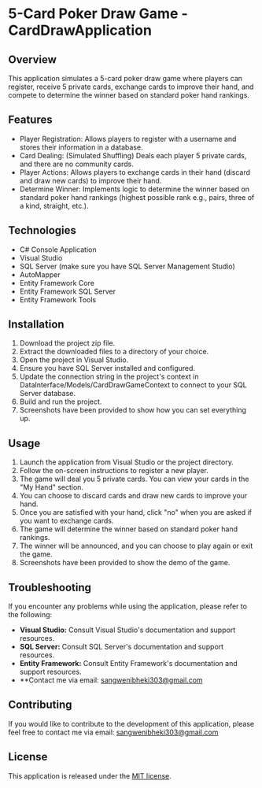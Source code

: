 # 5-Card Poker Draw Game - CardDrawApplication

## Overview

This application simulates a 5-card poker draw game where players can register, receive 5 private cards, exchange cards to improve their hand, and compete to determine the winner based on standard poker hand rankings.

## Features

* Player Registration: Allows players to register with a username and stores their information in a database.
* Card Dealing: (Simulated Shuffling) Deals each player 5 private cards, and there are no community cards.
* Player Actions: Allows players to exchange cards in their hand (discard and draw new cards) to improve their hand.
* Determine Winner: Implements logic to determine the winner based on standard poker hand rankings (highest possible rank e.g., pairs, three of a kind, straight, etc.).

## Technologies

* C# Console Application
* Visual Studio
* SQL Server (make sure you have SQL Server Management Studio)
* AutoMapper
* Entity Framework Core
* Entity Framework SQL Server
* Entity Framework Tools

## Installation

1. Download the project zip file.
2. Extract the downloaded files to a directory of your choice.
3. Open the project in Visual Studio.
4. Ensure you have SQL Server installed and configured.
5. Update the connection string in the project's context in DataInterface/Models/CardDrawGameContext to connect to your SQL Server database.
6. Build and run the project.
7. Screenshots have been provided to show how you can set everything up.

## Usage

1. Launch the application from Visual Studio or the project directory.
2. Follow the on-screen instructions to register a new player.
3. The game will deal you 5 private cards. You can view your cards in the "My Hand" section.
4. You can choose to discard cards and draw new cards to improve your hand.
5. Once you are satisfied with your hand, click "no" when you are asked if you want to exchange cards.
6. The game will determine the winner based on standard poker hand rankings.
7. The winner will be announced, and you can choose to play again or exit the game.
8. Screenshots have been provided to show the demo of the game.

## Troubleshooting

If you encounter any problems while using the application, please refer to the following:

* **Visual Studio:** Consult Visual Studio's documentation and support resources.
* **SQL Server:** Consult SQL Server's documentation and support resources.
* **Entity Framework:** Consult Entity Framework's documentation and support resources.
* **Contact me via email: sangwenibheki303@gmail.com

## Contributing

If you would like to contribute to the development of this application, please feel free to contact me via email: sangwenibheki303@gmail.com

## License

This application is released under the [MIT license](https://opensource.org/licenses/MIT).
